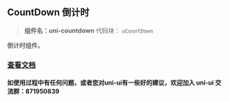 ## CountDown 倒计时

> **组件名：uni-countdown**
> 代码块： `uCountDown`

倒计时组件。

### [查看文档](https://uniapp.dcloud.io/component/uniui/uni-countdown)

#### 如使用过程中有任何问题，或者您对uni-ui有一些好的建议，欢迎加入 uni-ui 交流群：871950839
